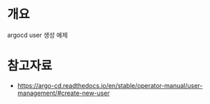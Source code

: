 # 개요
argocd user 생성 예제

# 참고자료
* https://argo-cd.readthedocs.io/en/stable/operator-manual/user-management/#create-new-user

